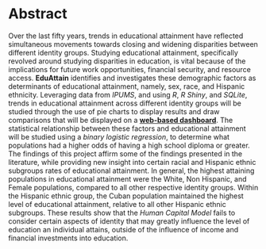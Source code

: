 # Abstract

Over the last fifty years, trends in educational attainment have reflected simultaneous movements towards closing and widening disparities between different identity groups. Studying educational attainment, specifically revolved around studying disparities in education, is vital because of the implications for future work opportunities, financial security, and resource access. **EduAttain** identifies and investigates these demographic factors as determinants of educational attainment, namely, sex, race, and Hispanic ethnicity. Leveraging data from *IPUMS*, and using *R*, *R Shiny*, and *SQLite*, trends in educational attainment across different identity groups will be studied through the use of pie charts to display results and draw comparisons that will be displayed on a **[web-based dashboard](https://donizk.shinyapps.io/EduAttain/)**. The statistical relationship between these factors and educational attainment will be studied using a *binary logistic regression*, to determine what populations had a higher odds of having a high school diploma or greater. The findings of this project affirm some of the findings presented in the literature, while providing new insight into certain racial and Hispanic ethnic subgroups rates of educational attainment. In general, the highest attaining populations in educational attainment were the White, Non Hispanic, and Female populations, compared to all other respective identity groups. Within the Hispanic ethnic group, the Cuban population maintained the highest level of educational attainment, relative to all other Hispanic ethnic subgroups. These results show that the *Human Capital Model* fails to consider certain aspects of identity that may greatly influence the level of education an individual attains, outside of the influence of income and financial investments into education.